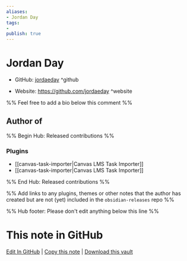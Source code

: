 ```yaml
---
aliases:
- Jordan Day
tags:
- 
publish: true
---
```


# Jordan Day

- GitHub: [jordaeday](https://github.com/jordaeday/) ^github
<!-- - Discord: `@` ^discord-->
- Website: <https://github.com/jordaeday> ^website
<!-- - [[Publish sites|Publish site]]: <https://> ^publish-->

%% Feel free to add a bio below this comment %%


## Author of

%% Begin Hub: Released contributions %%
### Plugins
- [[canvas-task-importer|Canvas LMS Task Importer]]
- [[canvas-task-importer|Canvas LMS Task Importer]]

%% End Hub: Released contributions %%

%% Add links to any plugins, themes or other notes that the author has created but are not (yet) included in the `obsidian-releases` repo %%

<!--
### Unlisted plugins
-->

<!--
### Others
-->

<!--
## Sponsor this author
-->

<!-- - [[GitHub sponsors]]: [Sponsor @jordaeday on GitHub Sponsors](https://github.com/sponsors/jordaeday) ^github-sponsor-->
<!-- - [[Buy me a coffee]]: <https://> ^buy-me-a-coffee-->
<!-- - [[PayPal]]: <https://> ^paypal-->
<!-- - [[Patreon]]: <https://> ^patreon-->

<!--
## Follow this author
-->

<!-- - [[YouTube Channels|On YouTube]]: <https://> ^youtube-->
<!-- - Twitter: <https://> ^twitter-->
<!-- - ... -->

%% Hub footer: Please don't edit anything below this line %%

# This note in GitHub

<span class="git-footer">[Edit In GitHub](https://github.dev/obsidian-community/obsidian-hub/blob/main/01%20-%20Community/People/jordaeday.md "git-hub-edit-note") | [Copy this note](https://raw.githubusercontent.com/obsidian-community/obsidian-hub/main/01%20-%20Community/People/jordaeday.md "git-hub-copy-note") | [Download this vault](https://github.com/obsidian-community/obsidian-hub/archive/refs/heads/main.zip "git-hub-download-vault") </span>
